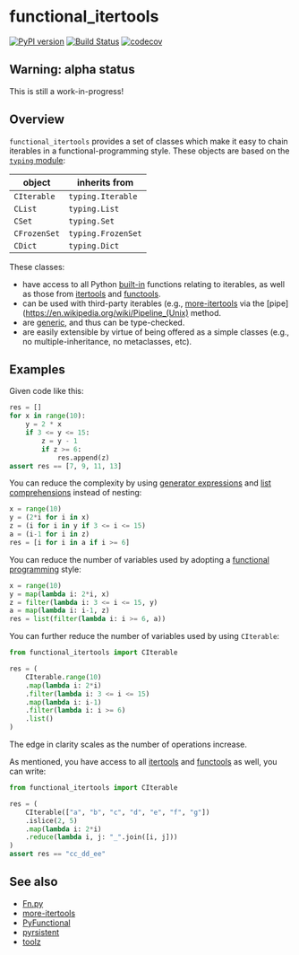 # functional_itertools
[![PyPI version](https://badge.fury.io/py/functional_itertools.svg)](https://badge.fury.io/py/functional_itertools)
[![Build Status](https://dev.azure.com/baoweiur521/baoweiur521/_apis/build/status/baowei521.functional_itertools?branchName=master)](https://dev.azure.com/baoweiur521/baoweiur521/_build/latest?definitionId=3&branchName=master)
[![codecov](https://codecov.io/gh/baowei521/functional_itertools/branch/master/graph/badge.svg)](https://codecov.io/gh/baowei521/functional_itertools)

## Warning: alpha status

This is still a work-in-progress!

## Overview
`functional_itertools` provides a set of classes which make it easy to chain iterables in a functional-programming style. These objects are based on the [`typing` module](https://docs.python.org/3/library/typing.html):

| object       | inherits from      |
|--------------|--------------------|
| `CIterable`  | `typing.Iterable`  |
| `CList`      | `typing.List`      |
| `CSet`       | `typing.Set`       |
| `CFrozenSet` | `typing.FrozenSet` |
| `CDict`      | `typing.Dict`      |

These classes:
* have access to all Python [built-in](https://docs.python.org/3/library/functions.html) functions relating to iterables, as well as those from [itertools](https://docs.python.org/3/library/itertools.html#module-itertools) and [functools](https://docs.python.org/3/library/functools.html#module-functools).
* can be used with third-party iterables (e.g., [more-itertools](https://github.com/erikrose/more-itertools) via the [pipe](https://en.wikipedia.org/wiki/Pipeline_(Unix) method.
* are [generic](https://docs.python.org/3/library/typing.html#typing.Generic), and thus can be type-checked.
* are easily extensible by virtue of being offered as a simple classes (e.g., no multiple-inheritance, no metaclasses, etc).

## Examples

Given code like this:

```python
res = []
for x in range(10):
    y = 2 * x
    if 3 <= y <= 15:
        z = y - 1
        if z >= 6:
            res.append(z)
assert res == [7, 9, 11, 13]
```

You can reduce the complexity by using [generator expressions](https://www.python.org/dev/peps/pep-0289/) and [list comprehensions](https://docs.python.org/3/tutorial/datastructures.html#list-comprehensions) instead of nesting:

```python
x = range(10)
y = (2*i for i in x)
z = (i for i in y if 3 <= i <= 15)
a = (i-1 for i in z)
res = [i for i in a if i >= 6]
```

You can reduce the number of variables used by adopting a [functional programming](https://en.wikipedia.org/wiki/Functional_programming) style:

```python
x = range(10)
y = map(lambda i: 2*i, x)
z = filter(lambda i: 3 <= i <= 15, y)
a = map(lambda i: i-1, z)
res = list(filter(lambda i: i >= 6, a))
```

You can further reduce the number of variables used by using `CIterable`:

```python
from functional_itertools import CIterable

res = (
    CIterable.range(10)
    .map(lambda i: 2*i)
    .filter(lambda i: 3 <= i <= 15)
    .map(lambda i: i-1)
    .filter(lambda i: i >= 6)
    .list()
)
```

The edge in clarity scales as the number of operations increase.

As mentioned, you have access to all [itertools](https://docs.python.org/3/library/itertools.html#module-itertools) and [functools](https://docs.python.org/3/library/functools.html#module-functools) as well, you can write:

```python
from functional_itertools import CIterable

res = (
    CIterable(["a", "b", "c", "d", "e", "f", "g"])
    .islice(2, 5)
    .map(lambda i: 2*i)
    .reduce(lambda i, j: "_".join([i, j]))
)
assert res == "cc_dd_ee"
```

## See also

- [Fn.py](https://github.com/kachayev/fn.py)
- [more-itertools](https://github.com/erikrose/more-itertools)
- [PyFunctional](https://github.com/EntilZha/PyFunctional)
- [pyrsistent](https://github.com/tobgu/pyrsistent/)
- [toolz](https://github.com/pytoolz/toolz)
